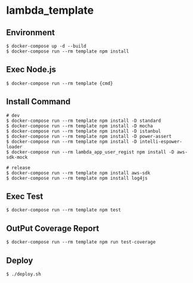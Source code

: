 # lambda_template

## Environment

```
$ docker-compose up -d --build
$ docker-compose run --rm template npm install
```

## Exec Node.js

```
$ docker-compose run --rm template {cmd}
```

## Install Command

```
# dev
$ docker-compose run --rm template npm install -D standard
$ docker-compose run --rm template npm install -D mocha
$ docker-compose run --rm template npm install -D istanbul
$ docker-compose run --rm template npm install -D power-assert
$ docker-compose run --rm template npm install -D intelli-espower-loader
$ docker-compose run --rm lambda_app_user_regist npm install -D aws-sdk-mock

# release
$ docker-compose run --rm template npm install aws-sdk
$ docker-compose run --rm template npm install log4js
```

## Exec Test

```
$ docker-compose run --rm template npm test
```

## OutPut Coverage Report

```
$ docker-compose run --rm template npm run test-coverage
```

## Deploy

```
$ ./deploy.sh
```
